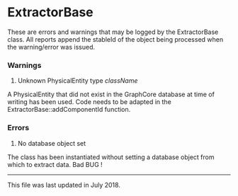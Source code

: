 
# ExtractorBase #

These are errors and warnings that may be logged by the ExtractorBase class.
All reports append the stableId of the object being processed when the warning/error was issued.
 
### Warnings

1. Unknown PhysicalEntity type *className* 

A PhysicalEntity that did not exist in the GraphCore database  at time of writing has been used. Code needs to be adapted in the ExtractorBase::addComponentId function.


### Errors

1. No database object set

The class has been instantiated without setting a database object from which to extract data. Bad BUG !


-----
This file was last updated in July 2018. 